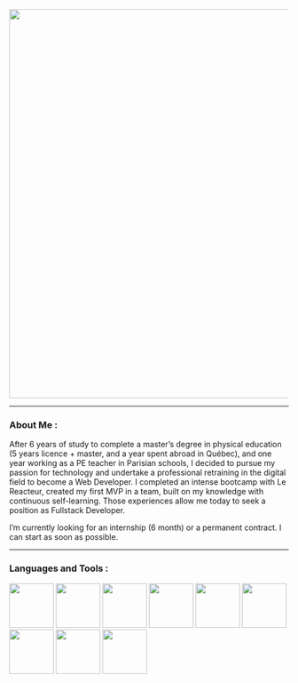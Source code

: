 <div align="center">
<img src="https://github.com/LeaCastanet/ReadMeGif/blob/main/gifLea.gif?raw=true" width="700"/>
</div>


---

### About Me :

After 6 years of study to complete a master’s degree in physical education (5 years licence + master, and a year spent abroad in Québec), and one year working as a PE teacher in Parisian schools, I decided to pursue my passion for technology and undertake a professional retraining in the digital field to become a Web Developer. I completed an intense bootcamp with Le Reacteur, created my first MVP in a team, built on my knowledge with continuous self-learning. Those experiences allow me today to seek a position as Fullstack Developer.

I’m currently looking for an internship (6 month) or a permanent contract. I can start as soon as possible.

---

### Languages and Tools :

<div>
<img src="" width="80" height="80"/>
<img src="" width="80" height="80"/>
<img src="" width="80" height="80"/>
<img src="" width="80" height="80"/>
<img src="" width="80" height="80"/>
<img src="" width="80" height="80"/>
<img src="" width="80" height="80"/>
<img src="" width="80" height="80"/>
<img src="" width="80" height="80"/>
</div>
